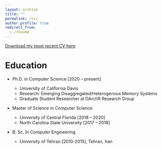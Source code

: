 ```yaml
---
layout: archive
title: ""
permalink: /cv/
author_profile: true
redirect_from:
  - /resume
---
```


 [Download my most recent CV here](http://mbabaie.github.io/files/CV.pdf)
  
  
Education
======

* Ph.D. in Computer Science [2020 – present]
  * University of California Davis
  * Research: Emerging Disaggregated/Heterogenous Memory Systems 
  * Graduate Student Researcher at DArchR Research Group 

* Master of Science in Computer Science
  * University of Central Florida [2018 – 2020]
  * North Carolina State University [2017 – 2018]

* B. Sc. In Computer Engineering
  * University of Tehran [2010-2015], Tehran, Iran



  
  

